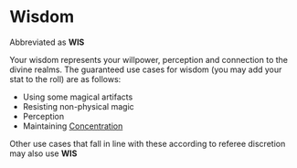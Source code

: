 # Wisdom

Abbreviated as **WIS**

Your wisdom represents your willpower, perception and connection to the divine realms.
The guaranteed use cases for wisdom (you may add your stat to the roll) are as follows:

- Using some magical artifacts
- Resisting non-physical magic
- Perception
- Maintaining [Concentration](../../Magic/Concentration.md)

Other use cases that fall in line with these according to referee discretion may also use **WIS**